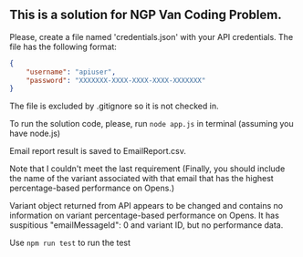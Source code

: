 
## This is a solution for NGP Van Coding Problem.

Please, create a file named 'credentials.json' with your API credentials. The file has the following format:

```json
{
    "username": "apiuser",
    "password": "XXXXXXX-XXXX-XXXX-XXXX-XXXXXXX"
}
```

The file is excluded by .gitignore so it is not checked in.


To run the solution code, please, run `node app.js` in terminal (assuming you have node.js) 

Email report result is saved to EmailReport.csv.

Note that I couldn't meet the last requirement (Finally, you should include the name of the variant associated with that email that has the highest percentage-based performance on Opens.) 

 Variant object returned from API appears to be changed and contains no information on variant percentage-based performance on Opens. It has suspitious  "emailMessageId": 0 and variant ID, but no performance data.
 
Use `npm run test` to run the test
